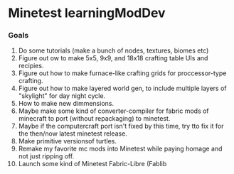 # Minetest learningModDev
### Goals
1. Do some tutorials (make a bunch of nodes, textures, biomes etc)
2. Figure out ow to make 5x5, 9x9, and 18x18 crafting table UIs and recipies.
3. Figure out how to make furnace-like crafting grids for proccessor-type crafting.
4. Figure out how to make layered world gen, to include multiple layers of "skylight" for day night cycle.
5. How to make new dimmensions.
6. Maybe make some kind of converter-compiler for fabric mods of minecraft to port (without repackaging) to minetest.
7. Maybe if the computercraft port isn't fixed by this time, try tto fix it for the then/now latest minetest release.
8. Make primitive versionsof turtles.
9. Remake my favorite mc mods into Minetest while paying homage and not just ripping off.
10. Launch some kind of Minetest Fabric-Libre (Fablib

